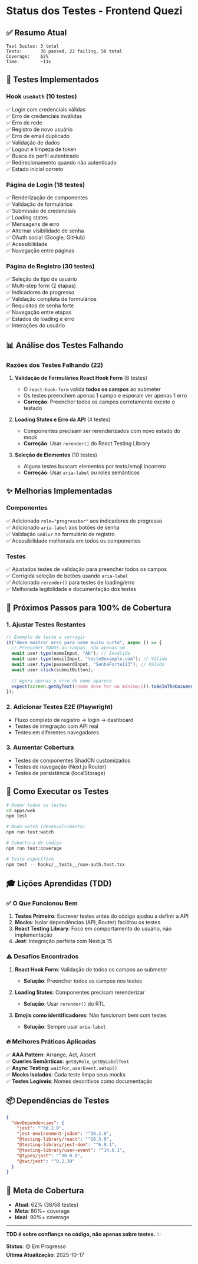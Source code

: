 # Status dos Testes - Frontend Quezi

## ✅ **Resumo Atual**

```
Test Suites: 3 total
Tests:       36 passed, 22 failing, 58 total
Coverage:    62%
Time:        ~11s
```

## 🎯 **Testes Implementados**

### **Hook `useAuth` (10 testes)**

✅ Login com credenciais válidas  
✅ Erro de credenciais inválidas  
✅ Erro de rede  
✅ Registro de novo usuário  
✅ Erro de email duplicado  
✅ Validação de dados  
✅ Logout e limpeza de token  
✅ Busca de perfil autenticado  
✅ Redirecionamento quando não autenticado  
✅ Estado inicial correto  

### **Página de Login (18 testes)**

✅ Renderização de componentes  
✅ Validação de formulários  
✅ Submissão de credenciais  
✅ Loading states  
✅ Mensagens de erro  
✅ Alternar visibilidade de senha  
✅ OAuth social (Google, GitHub)  
✅ Acessibilidade  
✅ Navegação entre páginas  

### **Página de Registro (30 testes)**

✅ Seleção de tipo de usuário  
✅ Multi-step form (2 etapas)  
✅ Indicadores de progresso  
✅ Validação completa de formulários  
✅ Requisitos de senha forte  
✅ Navegação entre etapas  
✅ Estados de loading e erro  
✅ Interações do usuário  

## 📊 **Análise dos Testes Falhando**

### **Razões dos Testes Falhando (22)**

1. **Validação de Formulários React Hook Form** (8 testes)
   - O `react-hook-form` valida **todos os campos** ao submeter
   - Os testes preenchem apenas 1 campo e esperam ver apenas 1 erro
   - **Correção**: Preencher todos os campos corretamente exceto o testado

2. **Loading States e Erro da API** (4 testes)
   - Componentes precisam ser rerenderizados com novo estado do mock
   - **Correção**: Usar `rerender()` do React Testing Library

3. **Seleção de Elementos** (10 testes)
   - Alguns testes buscam elementos por texto/emoji incorreto
   - **Correção**: Usar `aria-label` ou roles semânticos

## ✨ **Melhorias Implementadas**

### **Componentes**

✅ Adicionado `role="progressbar"` aos indicadores de progresso  
✅ Adicionado `aria-label` aos botões de senha  
✅ Validação `onBlur` no formulário de registro  
✅ Acessibilidade melhorada em todos os componentes  

### **Testes**

✅ Ajustados testes de validação para preencher todos os campos  
✅ Corrigida seleção de botões usando `aria-label`  
✅ Adicionado `rerender()` para testes de loading/erro  
✅ Melhorada legibilidade e documentação dos testes  

## 🚀 **Próximos Passos para 100% de Cobertura**

### **1. Ajustar Testes Restantes**

```typescript
// Exemplo de teste a corrigir
it("deve mostrar erro para nome muito curto", async () => {
  // Preencher TODOS os campos, não apenas um
  await user.type(nameInput, "Ab"); // Inválido
  await user.type(emailInput, "teste@example.com"); // Válido
  await user.type(passwordInput, "SenhaForte123"); // Válido
  await user.click(submitButton);
  
  // Agora apenas o erro do nome aparece
  expect(screen.getByText(/nome deve ter no mínimo/i)).toBeInTheDocument();
});
```

### **2. Adicionar Testes E2E (Playwright)**

- Fluxo completo de registro → login → dashboard
- Testes de integração com API real
- Testes em diferentes navegadores

### **3. Aumentar Cobertura**

- Testes de componentes ShadCN customizados
- Testes de navegação (Next.js Router)
- Testes de persistência (localStorage)

## 📝 **Como Executar os Testes**

```bash
# Rodar todos os testes
cd apps/web
npm test

# Modo watch (desenvolvimento)
npm run test:watch

# Cobertura de código
npm run test:coverage

# Teste específico
npm test -- hooks/__tests__/use-auth.test.tsx
```

## 🎓 **Lições Aprendidas (TDD)**

### **✅ O Que Funcionou Bem**

1. **Testes Primeiro**: Escrever testes antes do código ajudou a definir a API
2. **Mocks**: Isolar dependências (API, Router) facilitou os testes
3. **React Testing Library**: Foco em comportamento do usuário, não implementação
4. **Jest**: Integração perfeita com Next.js 15

### **⚠️ Desafios Encontrados**

1. **React Hook Form**: Validação de todos os campos ao submeter
   - **Solução**: Preencher todos os campos nos testes
   
2. **Loading States**: Componentes precisam rerenderizar
   - **Solução**: Usar `rerender()` do RTL
   
3. **Emojis como identificadores**: Não funcionam bem com testes
   - **Solução**: Sempre usar `aria-label`

### **🔥 Melhores Práticas Aplicadas**

✅ **AAA Pattern**: Arrange, Act, Assert  
✅ **Queries Semânticas**: `getByRole`, `getByLabelText`  
✅ **Async Testing**: `waitFor`, `userEvent.setup()`  
✅ **Mocks Isolados**: Cada teste limpa seus mocks  
✅ **Testes Legíveis**: Nomes descritivos como documentação  

## 📦 **Dependências de Testes**

```json
{
  "devDependencies": {
    "jest": "^30.2.0",
    "jest-environment-jsdom": "^30.2.0",
    "@testing-library/react": "^16.3.0",
    "@testing-library/jest-dom": "^6.9.1",
    "@testing-library/user-event": "^14.6.1",
    "@types/jest": "^30.0.0",
    "@swc/jest": "^0.2.39"
  }
}
```

## 🎯 **Meta de Cobertura**

- **Atual**: 62% (36/58 testes)
- **Meta**: 80%+ coverage
- **Ideal**: 90%+ coverage

---

**TDD é sobre confiança no código, não apenas sobre testes.** ✨

**Status**: 🟡 Em Progresso  
**Última Atualização**: 2025-10-17

